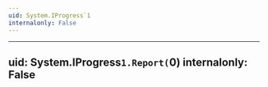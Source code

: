```yaml
---
uid: System.IProgress`1
internalonly: False
---
```


---
uid: System.IProgress`1.Report(`0)
internalonly: False
---
